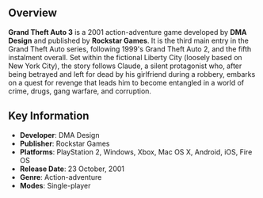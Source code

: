 ## Overview

**Grand Theft Auto 3** is a 2001 action-adventure game developed by **DMA Design** and published by **Rockstar Games**. It is the third main entry in the Grand Theft Auto series, following 1999's Grand Theft Auto 2, and the fifth instalment overall. Set within the fictional Liberty City (loosely based on New York City), the story follows Claude, a silent protagonist who, after being betrayed and left for dead by his girlfriend during a robbery, embarks on a quest for revenge that leads him to become entangled in a world of crime, drugs, gang warfare, and corruption.

## Key Information

- **Developer**: DMA Design
- **Publisher**: Rockstar Games
- **Platforms**: PlayStation 2, Windows, Xbox, Mac OS X, Android, iOS, Fire OS
- **Release Date**: 23 October, 2001
- **Genre**: Action-adventure
- **Modes**: Single-player